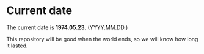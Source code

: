 # Current date

The current date is **1974.05.23.** (YYYY.MM.DD.)

This repository will be good when the world ends, so we will know how long it lasted.